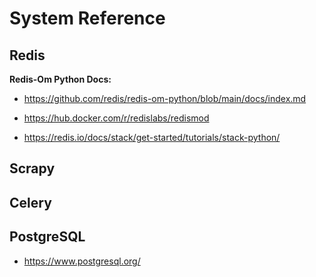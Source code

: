 # System Reference

## Redis

**Redis-Om Python Docs:**

- <https://github.com/redis/redis-om-python/blob/main/docs/index.md>

- <https://hub.docker.com/r/redislabs/redismod>

- <https://redis.io/docs/stack/get-started/tutorials/stack-python/>

## Scrapy

## Celery

## PostgreSQL

- <https://www.postgresql.org/>
